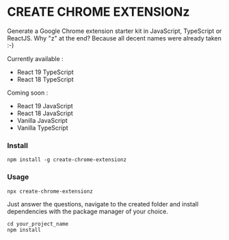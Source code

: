 # CREATE CHROME EXTENSIONz

Generate a Google Chrome extension starter kit in JavaScript, TypeScript or ReactJS.
Why "z" at the end? Because all decent names were already taken :-)

Currently available :

- React 19 TypeScript
- React 18 TypeScript

Coming soon :

- React 19 JavaScript
- React 18 JavaScript
- Vanilla JavaScript
- Vanilla TypeScript

### Install

    npm install -g create-chrome-extensionz

### Usage

    npx create-chrome-extensionz

Just answer the questions, navigate to the created folder and install dependencies with the package manager of your choice.

    cd your_project_name
    npm install
